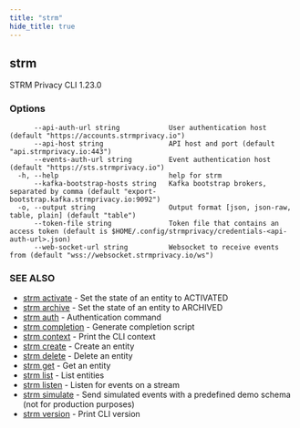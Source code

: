 ```yaml
---
title: "strm"
hide_title: true
---
```

## strm

STRM Privacy CLI 1.23.0

### Options

```
      --api-auth-url string            User authentication host (default "https://accounts.strmprivacy.io")
      --api-host string                API host and port (default "api.strmprivacy.io:443")
      --events-auth-url string         Event authentication host (default "https://sts.strmprivacy.io")
  -h, --help                           help for strm
      --kafka-bootstrap-hosts string   Kafka bootstrap brokers, separated by comma (default "export-bootstrap.kafka.strmprivacy.io:9092")
  -o, --output string                  Output format [json, json-raw, table, plain] (default "table")
      --token-file string              Token file that contains an access token (default is $HOME/.config/strmprivacy/credentials-<api-auth-url>.json)
      --web-socket-url string          Websocket to receive events from (default "wss://websocket.strmprivacy.io/ws")
```

### SEE ALSO

* [strm activate](/cli-reference/strm/activate.md)	 - Set the state of an entity to ACTIVATED
* [strm archive](/cli-reference/strm/archive.md)	 - Set the state of an entity to ARCHIVED
* [strm auth](/cli-reference/strm/auth.md)	 - Authentication command
* [strm completion](/cli-reference/strm/completion.md)	 - Generate completion script
* [strm context](/cli-reference/strm/context.md)	 - Print the CLI context
* [strm create](/cli-reference/strm/create.md)	 - Create an entity
* [strm delete](/cli-reference/strm/delete.md)	 - Delete an entity
* [strm get](/cli-reference/strm/get.md)	 - Get an entity
* [strm list](/cli-reference/strm/list.md)	 - List entities
* [strm listen](/cli-reference/strm/listen.md)	 - Listen for events on a stream
* [strm simulate](/cli-reference/strm/simulate.md)	 - Send simulated events with a predefined demo schema (not for production purposes)
* [strm version](/cli-reference/strm/version.md)	 - Print CLI version

